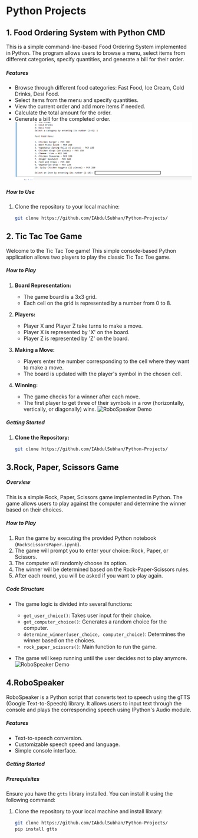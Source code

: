 # Python Projects

## 1. Food Ordering System with Python CMD

This is a simple command-line-based Food Ordering System implemented in Python. The program allows users to browse a menu, select items from different categories, specify quantities, and generate a bill for their order.

##### Features

- Browse through different food categories: Fast Food, Ice Cream, Cold Drinks, Desi Food.
- Select items from the menu and specify quantities.
- View the current order and add more items if needed.
- Calculate the total amount for the order.
- Generate a bill for the completed order.
   ![RoboSpeaker Demo](https://github.com/IAbdulSubhan/extras/blob/main/foodordering.gif)

##### How to Use

1. Clone the repository to your local machine:

   ```bash
   git clone https://github.com/IAbdulSubhan/Python-Projects/

## 2. Tic Tac Toe Game

Welcome to the Tic Tac Toe game! This simple console-based Python application allows two players to play the classic Tic Tac Toe game.

##### How to Play

1. **Board Representation:**
   - The game board is a 3x3 grid.
   - Each cell on the grid is represented by a number from 0 to 8.

2. **Players:**
   - Player X and Player Z take turns to make a move.
   - Player X is represented by 'X' on the board.
   - Player Z is represented by 'Z' on the board.

3. **Making a Move:**
   - Players enter the number corresponding to the cell where they want to make a move.
   - The board is updated with the player's symbol in the chosen cell.

4. **Winning:**
   - The game checks for a winner after each move.
   - The first player to get three of their symbols in a row (horizontally, vertically, or diagonally) wins.
      ![RoboSpeaker Demo](https://github.com/IAbdulSubhan/extras/blob/main/tictactoe.gif)

##### Getting Started

1. **Clone the Repository:**
   ```bash
   git clone https://github.com/IAbdulSubhan/Python-Projects/

## 3.Rock, Paper, Scissors Game

##### Overview

This is a simple Rock, Paper, Scissors game implemented in Python. The game allows users to play against the computer and determine the winner based on their choices.

##### How to Play

1. Run the game by executing the provided Python notebook (`RockScissorsPaper.ipynb`).
2. The game will prompt you to enter your choice: Rock, Paper, or Scissors.
3. The computer will randomly choose its option.
4. The winner will be determined based on the Rock-Paper-Scissors rules.
5. After each round, you will be asked if you want to play again.

##### Code Structure

- The game logic is divided into several functions:
  - `get_user_choice()`: Takes user input for their choice.
  - `get_computer_choice()`: Generates a random choice for the computer.
  - `determine_winner(user_choice, computer_choice)`: Determines the winner based on the choices.
  - `rock_paper_scissors()`: Main function to run the game.

- The game will keep running until the user decides not to play anymore.
  ![RoboSpeaker Demo](https://github.com/IAbdulSubhan/extras/blob/main/rs-paper.gif)


## 4.RoboSpeaker

RoboSpeaker is a Python script that converts text to speech using the gTTS (Google Text-to-Speech) library. It allows users to input text through the console and plays the corresponding speech using IPython's Audio module.

##### Features

- Text-to-speech conversion.
- Customizable speech speed and language.
- Simple console interface.

##### Getting Started

##### Prerequisites

Ensure you have the `gtts` library installed. You can install it using the following command:

1. Clone the repository to your local machine and install library:

   ```bash
   git clone https://github.com/IAbdulSubhan/Python-Projects/
   pip install gtts







